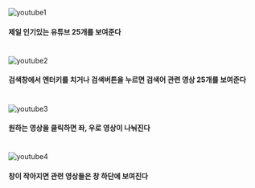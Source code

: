 
![youtube1](https://user-images.githubusercontent.com/68464784/117462685-de4e8400-af89-11eb-8018-97689facd9d7.png)
#### 제일 인기있는 유튜브 25개를 보여준다  
#

![youtube2](https://user-images.githubusercontent.com/68464784/117462690-dee71a80-af89-11eb-9d48-ce54932f896a.png)
#### 검색창에서 엔터키를 치거나 검색버튼을 누르면 검색어 관련 영상 25개를 보여준다  
#

![youtube3](https://user-images.githubusercontent.com/68464784/117462691-df7fb100-af89-11eb-9699-3467e7ea4ad8.png)
#### 원하는 영상을 클릭하면 좌, 우로 영상이 나눠진다  
#

![youtube4](https://user-images.githubusercontent.com/68464784/117462695-e0184780-af89-11eb-9f9b-3e32a5e7191f.PNG)
#### 창이 작아지면 관련 영상들은 창 하단에 보여진다  
#
